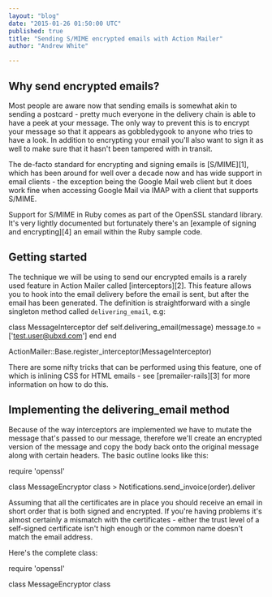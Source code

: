 ```yaml
---
layout: "blog"
date: "2015-01-26 01:50:00 UTC"
published: true
title: "Sending S/MIME encrypted emails with Action Mailer"
author: "Andrew White"

---
```


## Why send encrypted emails?  Most people are aware now that sending emails is somewhat akin to sending a postcard - pretty much everyone in the delivery chain is able to have a peek at your message. The only way to prevent this is to encrypt your message so that it appears as gobbledygook to anyone who tries to have a look. In addition to encrypting your email you'll also want to sign it as well to make sure that it hasn't been tampered with in transit.  The de-facto standard for encrypting and signing emails is [S/MIME][1], which has been around for well over a decade now and has wide support in email clients - the exception being the Google Mail web client but it does work fine when accessing Google Mail via IMAP with a client that supports S/MIME.  Support for S/MIME in Ruby comes as part of the OpenSSL standard library. It's very lightly documented but fortunately there's an [example of signing and encrypting][4] an email within the Ruby sample code.  ## Getting started  The technique we will be using to send our encrypted emails is a rarely used feature in Action Mailer called [interceptors][2]. This feature allows you to hook into the email delivery before the email is sent, but after the email has been generated. The definition is straightforward with a single singleton method called `delivering_email`, e.g:  class MessageInterceptor def self.delivering\_email(message) message.to = ['test.user@ubxd.com'] end end  ActionMailer::Base.register\_interceptor(MessageInterceptor)  There are some nifty tricks that can be performed using this feature, one of which is inlining CSS for HTML emails - see [premailer-rails][3] for more information on how to do this.  ## Implementing the delivering\_email method  Because of the way interceptors are implemented we have to mutate the message that's passed to our message, therefore we'll create an encrypted version of the message and copy the body back onto the original message along with certain headers. The basic outline looks like this:  require 'openssl'  class MessageEncryptor class > Notifications.send\_invoice(order).deliver  Assuming that all the certificates are in place you should receive an email in short order that is both signed and encrypted. If you're having problems it's almost certainly a mismatch with the certificates - either the trust level of a self-signed certificate isn't high enough or the common name doesn't match the email address.  Here's the complete class:  require 'openssl'  class MessageEncryptor class


